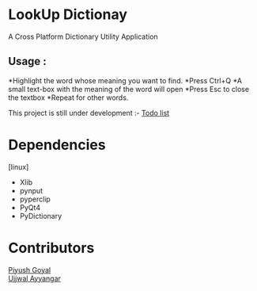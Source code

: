 # LookUp Dictionay

A Cross Platform Dictionary Utility Application

## Usage :
*Highlight the word whose meaning you want to find.
*Press Ctrl+Q
*A small text-box with the meaning of the word will open
*Press Esc to close the textbox
*Repeat for other words.


This project is still under development :- 
<a href ="https://github.com/GDGVIT/LookUp_Dictionary/blob/master/Partial/Todo.md"> Todo list<a><br/>

# Dependencies
[linux]
* Xlib
* pynput
* pyperclip
* PyQt4
* PyDictionary

# Contributors
<a href="https://github.com/PiyushGoyal443">Piyush Goyal</a><br />
<a href="https://github.com/UjjwalAyyangar">Ujjwal Ayyangar</a>

